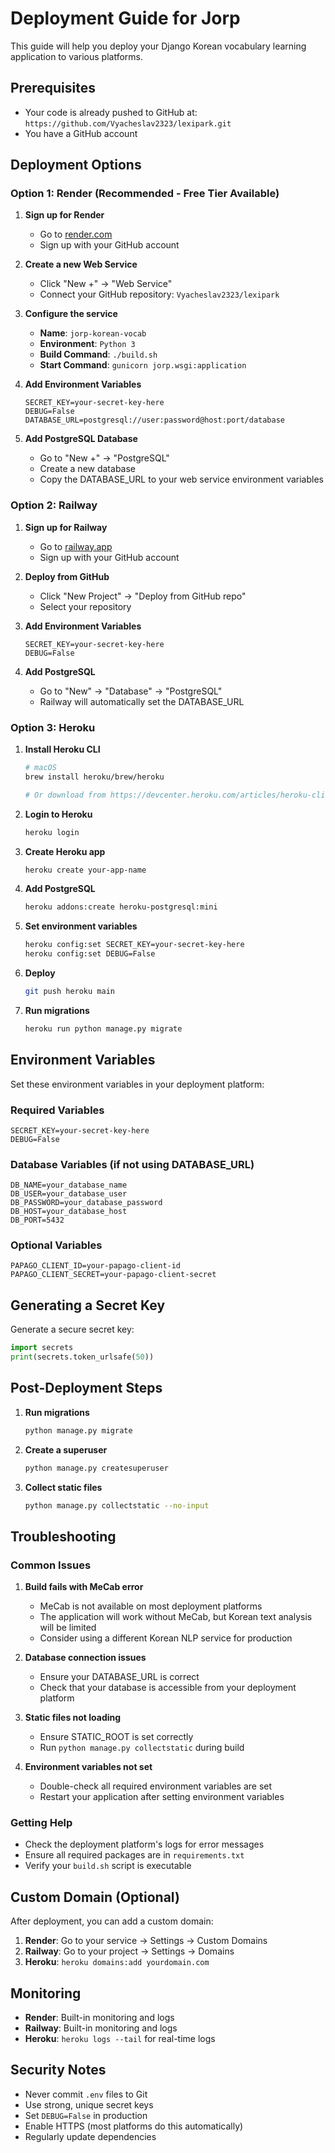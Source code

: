 # Deployment Guide for Jorp

This guide will help you deploy your Django Korean vocabulary learning application to various platforms.

## Prerequisites

- Your code is already pushed to GitHub at: `https://github.com/Vyacheslav2323/lexipark.git`
- You have a GitHub account

## Deployment Options

### Option 1: Render (Recommended - Free Tier Available)

1. **Sign up for Render**
   - Go to [render.com](https://render.com)
   - Sign up with your GitHub account

2. **Create a new Web Service**
   - Click "New +" → "Web Service"
   - Connect your GitHub repository: `Vyacheslav2323/lexipark`

3. **Configure the service**
   - **Name**: `jorp-korean-vocab`
   - **Environment**: `Python 3`
   - **Build Command**: `./build.sh`
   - **Start Command**: `gunicorn jorp.wsgi:application`

4. **Add Environment Variables**
   ```
   SECRET_KEY=your-secret-key-here
   DEBUG=False
   DATABASE_URL=postgresql://user:password@host:port/database
   ```

5. **Add PostgreSQL Database**
   - Go to "New +" → "PostgreSQL"
   - Create a new database
   - Copy the DATABASE_URL to your web service environment variables

### Option 2: Railway

1. **Sign up for Railway**
   - Go to [railway.app](https://railway.app)
   - Sign up with your GitHub account

2. **Deploy from GitHub**
   - Click "New Project" → "Deploy from GitHub repo"
   - Select your repository

3. **Add Environment Variables**
   ```
   SECRET_KEY=your-secret-key-here
   DEBUG=False
   ```

4. **Add PostgreSQL**
   - Go to "New" → "Database" → "PostgreSQL"
   - Railway will automatically set the DATABASE_URL

### Option 3: Heroku

1. **Install Heroku CLI**
   ```bash
   # macOS
   brew install heroku/brew/heroku
   
   # Or download from https://devcenter.heroku.com/articles/heroku-cli
   ```

2. **Login to Heroku**
   ```bash
   heroku login
   ```

3. **Create Heroku app**
   ```bash
   heroku create your-app-name
   ```

4. **Add PostgreSQL**
   ```bash
   heroku addons:create heroku-postgresql:mini
   ```

5. **Set environment variables**
   ```bash
   heroku config:set SECRET_KEY=your-secret-key-here
   heroku config:set DEBUG=False
   ```

6. **Deploy**
   ```bash
   git push heroku main
   ```

7. **Run migrations**
   ```bash
   heroku run python manage.py migrate
   ```

## Environment Variables

Set these environment variables in your deployment platform:

### Required Variables
```
SECRET_KEY=your-secret-key-here
DEBUG=False
```

### Database Variables (if not using DATABASE_URL)
```
DB_NAME=your_database_name
DB_USER=your_database_user
DB_PASSWORD=your_database_password
DB_HOST=your_database_host
DB_PORT=5432
```

### Optional Variables
```
PAPAGO_CLIENT_ID=your-papago-client-id
PAPAGO_CLIENT_SECRET=your-papago-client-secret
```

## Generating a Secret Key

Generate a secure secret key:
```python
import secrets
print(secrets.token_urlsafe(50))
```

## Post-Deployment Steps

1. **Run migrations**
   ```bash
   python manage.py migrate
   ```

2. **Create a superuser**
   ```bash
   python manage.py createsuperuser
   ```

3. **Collect static files**
   ```bash
   python manage.py collectstatic --no-input
   ```

## Troubleshooting

### Common Issues

1. **Build fails with MeCab error**
   - MeCab is not available on most deployment platforms
   - The application will work without MeCab, but Korean text analysis will be limited
   - Consider using a different Korean NLP service for production

2. **Database connection issues**
   - Ensure your DATABASE_URL is correct
   - Check that your database is accessible from your deployment platform

3. **Static files not loading**
   - Ensure STATIC_ROOT is set correctly
   - Run `python manage.py collectstatic` during build

4. **Environment variables not set**
   - Double-check all required environment variables are set
   - Restart your application after setting environment variables

### Getting Help

- Check the deployment platform's logs for error messages
- Ensure all required packages are in `requirements.txt`
- Verify your `build.sh` script is executable

## Custom Domain (Optional)

After deployment, you can add a custom domain:

1. **Render**: Go to your service → Settings → Custom Domains
2. **Railway**: Go to your project → Settings → Domains
3. **Heroku**: `heroku domains:add yourdomain.com`

## Monitoring

- **Render**: Built-in monitoring and logs
- **Railway**: Built-in monitoring and logs  
- **Heroku**: `heroku logs --tail` for real-time logs

## Security Notes

- Never commit `.env` files to Git
- Use strong, unique secret keys
- Set `DEBUG=False` in production
- Enable HTTPS (most platforms do this automatically)
- Regularly update dependencies 